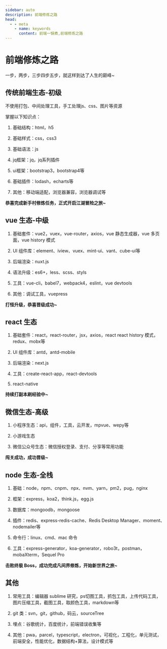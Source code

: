 ```yaml
---
sidebar: auto
description: 前端修炼之路
head:
  - - meta
    - name: keywords
      content: 前端一锅煮,前端修炼之路
---
```


# 前端修炼之路

一步，两步，三步四步五步，就这样到达了人生的巅峰~

## 传统前端生态-初级

不使用打包、中间处理工具，手工处理js、css、图片等资源

掌握以下知识点：

1. 基础结构：html，h5

2. 基础样式：css，css3

3. 基础语法：js

4. jq框架：jq，jq系列插件

5. ui框架：bootstrap3，bootstrap4等

6. 基础插件：lodash，echarts等

7. 其他：移动端适配，浏览器兼容，浏览器调试等

**恭喜完成新手村修炼任务，正式开启江湖冒险之旅~**

## vue 生态-中级

1. 基础套件：vue2，vuex，vue-router，axios，vue 静态生成器，vue 多页面，vue history 模式

2. UI 组件库：element、iview、vuex、mint-ui、vant、cube-ui等

3. 后端渲染：nuxt.js

4. 语法升级：es6+，less、scss、styls

5. 工具：vue-cli，babel7，webpack4，eslint，vue devtools

6. 其他：调试工具，vuepress

**打怪升级，恭喜晋级成功~**

## react 生态

1. 基础套件：react，react-router，jsx，axios，react react history 模式，redux、mobx等

2. UI 组件库：antd，antd-mobile

3. 后端渲染：next.js

4. 工具：create-react-app，react-devtools

5. react-native

**持续打副本刷经验中~**

## 微信生态-高级

1. 小程序生态：api，组件，工具，云开发，mpvue、wepy等

2. 小游戏生态

3. 微信公众号生态：微信授权登录、支付、分享等常用功能

**闯关成功，成功晋级~**

## node 生态-全栈

1. 基础：node，npm、cnpm、npx、nvm、yarn，pm2，pug，nginx

2. 框架：express，koa2，think.js，egg.js

3. 数据库：mongoodb，mongoose

4. 插件：redis、express-redis-cache、Redis Desktop Manager、moment、nodemailer等

5. 命令行：linux、cmd、mac 命令

6. 工具：express-generator，koa-generator，robo3t，postman，mobaXterm，Sequel Pro

**击败终极 Boss，成功完成凡间界修炼，开始新世界之旅~**

## 其他

1. 常用工具：编辑器 sublime 研究，ps切图工具，抓包工具，上传代码工具，图片压缩工具，截图工具，取颜色工具，markdown等

2. git 类：svn，git，github，码云，sourceTree

3. 埋点：谷歌统计，百度统计，前端错误收集等

4. 其他：pwa，parcel，typescript，electron，可视化，工程化，单元测试，前端安全，性能优化，数据结构+算法，设计模式等























